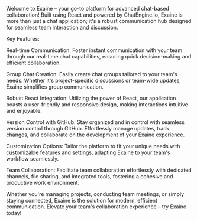 Welcome to Exaine – your go-to platform for advanced chat-based collaboration! Built using React and powered by ChatEngine.io, Exaine is more than just a chat application; it's a robust communication hub designed for seamless team interaction and discussion.

Key Features:

Real-time Communication: Foster instant communication with your team through our real-time chat capabilities, ensuring quick decision-making and efficient collaboration.

Group Chat Creation: Easily create chat groups tailored to your team's needs. Whether it's project-specific discussions or team-wide updates, Exaine simplifies group communication.

Robust React Integration: Utilizing the power of React, our application boasts a user-friendly and responsive design, making interactions intuitive and enjoyable.

Version Control with GitHub: Stay organized and in control with seamless version control through GitHub. Effortlessly manage updates, track changes, and collaborate on the development of your Exaine experience.

Customization Options: Tailor the platform to fit your unique needs with customizable features and settings, adapting Exaine to your team's workflow seamlessly.

Team Collaboration: Facilitate team collaboration effortlessly with dedicated channels, file sharing, and integrated tools, fostering a cohesive and productive work environment.

Whether you're managing projects, conducting team meetings, or simply staying connected, Exaine is the solution for modern, efficient communication. Elevate your team's collaboration experience – try Exaine today!
